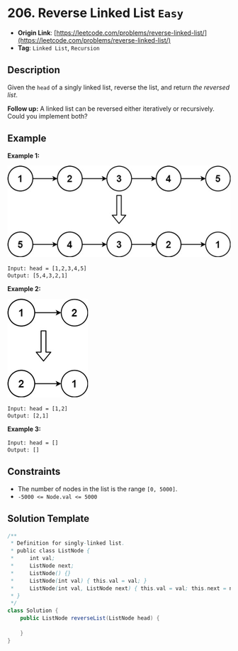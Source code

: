 # 206. Reverse Linked List `Easy`

- **Origin Link**: [https://leetcode.com/problems/reverse-linked-list/](https://leetcode.com/problems/reverse-linked-list/)
- **Tag**: `Linked List`, `Recursion`


## Description

Given the `head` of a singly linked list, reverse the list, and return *the reversed list*.

**Follow up:** A linked list can be reversed either iteratively or recursively. Could you implement both?


## Example

**Example 1:**

![img](./rev1ex1.jpg)

```
Input: head = [1,2,3,4,5]
Output: [5,4,3,2,1]
```

**Example 2:**

![img](./rev1ex2.jpg)

```
Input: head = [1,2]
Output: [2,1]
```

**Example 3:**

```
Input: head = []
Output: []
```


## Constraints

- The number of nodes in the list is the range `[0, 5000]`.
- `-5000 <= Node.val <= 5000`


## Solution Template

```java
/**
 * Definition for singly-linked list.
 * public class ListNode {
 *     int val;
 *     ListNode next;
 *     ListNode() {}
 *     ListNode(int val) { this.val = val; }
 *     ListNode(int val, ListNode next) { this.val = val; this.next = next; }
 * }
 */
class Solution {
    public ListNode reverseList(ListNode head) {

    }
}
```
